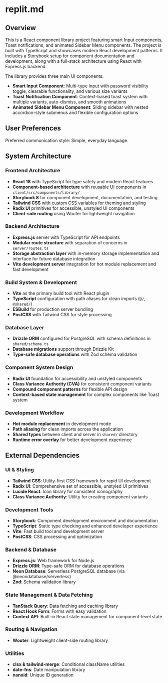 # replit.md

## Overview

This is a React component library project featuring smart Input components, Toast notifications, and animated Sidebar Menu components. The project is built with TypeScript and showcases modern React development patterns. It includes a Storybook setup for component documentation and development, along with a full-stack architecture using React with Express.js backend.

The library provides three main UI components:
- **Smart Input Component**: Multi-type input with password visibility toggle, clearable functionality, and various size variants
- **Toast Notification Component**: Context-based toast system with multiple variants, auto-dismiss, and smooth animations
- **Animated Sidebar Menu Component**: Sliding sidebar with nested accordion-style submenus and flexible configuration options

## User Preferences

Preferred communication style: Simple, everyday language.

## System Architecture

### Frontend Architecture
- **React 18** with TypeScript for type safety and modern React features
- **Component-based architecture** with reusable UI components in `client/src/components/library/`
- **Storybook 8** for component development, documentation, and testing
- **Tailwind CSS** with custom CSS variables for theming and styling
- **Radix UI** primitives for accessible, unstyled UI components
- **Client-side routing** using Wouter for lightweight navigation

### Backend Architecture
- **Express.js** server with TypeScript for API endpoints
- **Modular route structure** with separation of concerns in `server/routes.ts`
- **Storage abstraction layer** with in-memory storage implementation and interface for future database integration
- **Vite development server** integration for hot module replacement and fast development

### Build System & Development
- **Vite** as the primary build tool with React plugin
- **TypeScript** configuration with path aliases for clean imports (`@/`, `@shared/`)
- **ESBuild** for production server bundling
- **PostCSS** with Tailwind CSS for style processing

### Database Layer
- **Drizzle ORM** configured for PostgreSQL with schema definitions in `shared/schema.ts`
- **Database migrations** support through Drizzle Kit
- **Type-safe database operations** with Zod schema validation

### Component System Design
- **Radix UI** foundation for accessibility and unstyled components
- **Class Variance Authority (CVA)** for consistent component variants
- **Compound component patterns** for flexible API design
- **Context-based state management** for complex components like Toast system

### Development Workflow
- **Hot module replacement** in development mode
- **Path aliasing** for clean imports across the application
- **Shared types** between client and server in `shared/` directory
- **Runtime error overlay** for better development experience

## External Dependencies

### UI & Styling
- **Tailwind CSS**: Utility-first CSS framework for rapid UI development
- **Radix UI**: Comprehensive set of accessible, unstyled UI primitives
- **Lucide React**: Icon library for consistent iconography
- **Class Variance Authority**: Utility for creating component variants

### Development Tools
- **Storybook**: Component development environment and documentation
- **TypeScript**: Static type checking and enhanced developer experience
- **Vite**: Fast build tool and development server
- **PostCSS**: CSS processing and optimization

### Backend & Database
- **Express.js**: Web framework for Node.js
- **Drizzle ORM**: Type-safe ORM for database operations
- **Neon Database**: Serverless PostgreSQL database (via @neondatabase/serverless)
- **Zod**: Schema validation library

### State Management & Data Fetching
- **TanStack Query**: Data fetching and caching library
- **React Hook Form**: Forms with easy validation
- **Context API**: Built-in React state management for component-level state

### Routing & Navigation
- **Wouter**: Lightweight client-side routing library

### Utilities
- **clsx & tailwind-merge**: Conditional className utilities
- **date-fns**: Date manipulation library
- **nanoid**: Unique ID generation